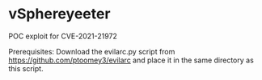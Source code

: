 # vSphereyeeter
POC exploit for CVE-2021-21972

Prerequisites:
Download the evilarc.py script from https://github.com/ptoomey3/evilarc and place it in the same directory as this script.
